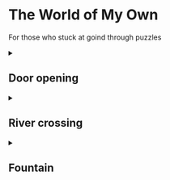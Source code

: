 # The World of My Own

For those who stuck at goind through puzzles

<details> 
  <summary>
  	<h2>Door opening</h2>
  </summary>
  <ol>
    <li>You need to collect the key</li>
    <li>You need enable time (by solving puzzle with sand clock (push balls inside figure on the floor or use TROP cheat code from known issues section)</li>
  </ol>
</details>

<details>
  <summary>
    <h2>River crossing</h2>
  </summary>
  <ol>
    <li>You need to collect Pause button</li>
    <li>Click on pause button in Escape menu (then it will fall from menu and will apear in game interface)</li>
    <li>Use pause in the game to freeze time when falling tree will be near the road</li>
    <li>Cross the river</li>
  </ol>
</details>

<details>
  <summary>
    <h2>Fountain</h2>
  </summary>
  <ul>
  	<li>Build houses around the fountain using some material (don't forget use LMB to select material in inventory)</li>
  </ul>
</details>
